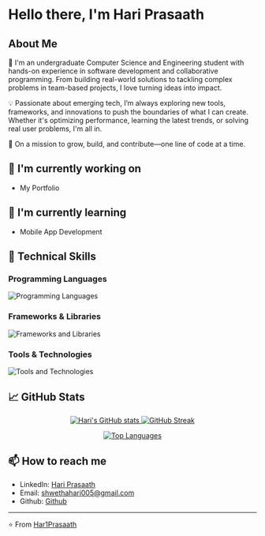 # Hello there, I'm Hari Prasaath

## About Me
👋 I'm an undergraduate Computer Science and Engineering student with hands-on experience in software development and collaborative programming. From building real-world solutions to tackling complex problems in team-based projects, I love turning ideas into impact.

💡 Passionate about emerging tech, I’m always exploring new tools, frameworks, and innovations to push the boundaries of what I can create. Whether it's optimizing performance, learning the latest trends, or solving real user problems, I'm all in.

🚀 On a mission to grow, build, and contribute—one line of code at a time.

## 🔭 I'm currently working on
- My Portfolio

## 🌱 I'm currently learning
- Mobile App Development


## 💼 Technical Skills

### Programming Languages
<p align="left">
  <img src="https://skillicons.dev/icons?i=c,cpp,go,python,html,css,javascript,scala,haskell,mysql,postgresql,mongodb&theme=dark&perline=15" alt="Programming Languages" />
</p>

### Frameworks & Libraries
<p align="left">
  <img src="https://skillicons.dev/icons?i=react,nodejs,next,expressjs,vue,tailwind,materialui,sklearn,tensorflow,pytorch&theme=dark&perline=15" alt="Frameworks and Libraries" />
</p>


### Tools & Technologies
<p align="left">
  <img src="https://skillicons.dev/icons?i=git,github,linux,postman,docker,vercel,vscode,pycharm,kali,firebase&theme=dark&perline=15" alt="Tools and Technologies" />
</p>

## 📈 GitHub Stats
<p align="center">
  <a href="https://github.com/Har1Prasaath">
    <img src="https://github-readme-stats.vercel.app/api?username=Har1Prasaath&theme=github_dark&show_icons=true&hide_border=true&count_private=true" alt="Hari's GitHub stats" />
  </a>
  <a href="https://github.com/Har1Prasaath">
    <img src="https://github-readme-streak-stats.herokuapp.com/?user=Har1Prasaath&theme=github_dark_blue&hide_border=true" alt="GitHub Streak" />
  </a>
</p>
<p align="center">
  <a href="https://github.com/Har1Prasaath">
    <img src="https://github-readme-stats.vercel.app/api/top-langs/?username=Har1Prasaath&theme=github_dark&hide_border=true&include_all_commits=false&count_private=false&layout=compact" alt="Top Languages" />
  </a>
</p>

## 📫 How to reach me
- LinkedIn: [Hari Prasaath](https://www.linkedin.com/in/har1prasaath/)
- Email: shwethahari005@gmail.com
- Github: [Github](https://github.com/har1Prasaath/)
<!-- - Website: [yourwebsite.com](https://yourwebsite.com)-->

<!--## 📝 Latest Blog Posts -->
<!-- BLOG-POST-LIST:START -->
<!-- BLOG-POST-LIST:END -->

---
⭐️ From [Har1Prasaath](https://github.com/Har1Prasaath)
